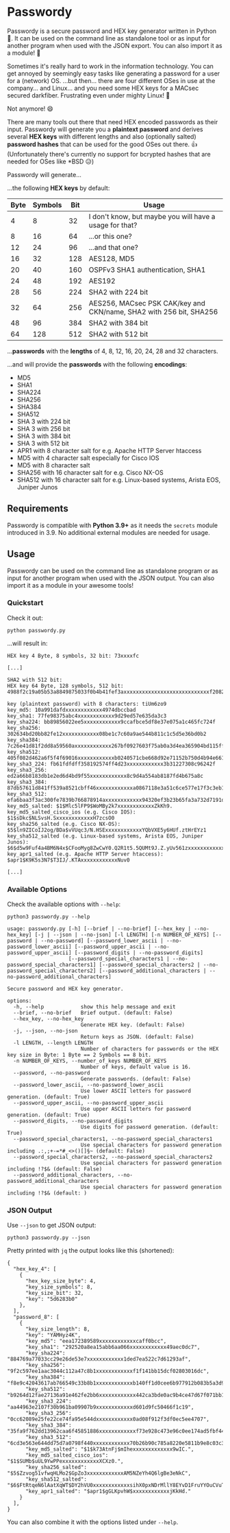 # Passwordy

Passwordy is a secure password and HEX key generator written in Python 🐍. It can be used on the command line as standalone tool or as input for another program when used with the JSON export. You can also import it as a module! 🧩

Sometimes it's really hard to work in the information technology. You can get annoyed by seemingly easy tasks like generating a password for a user for a (network) OS. ...but then... there are four different OSes in use at the company... and Linux... and you need some HEX keys for a MACsec secured darkfiber. Frustrating even under mighty Linux! 🐧

Not anymore! 😄

There are many tools out there that need HEX encoded passwords as their input. Passwordy will generate you a **plaintext password** and derives several **HEX keys** with different lengths and also (optionally salted) **password hashes** that can be used for the good OSes out there. 👍 (Unfortunately there's currently no support for bcrypted hashes that are needed for OSes like *BSD 😥)

Passwordy will generate...

...the following **HEX keys** by default:

Byte | Symbols | Bit | Usage
---- | ------- | --- | -----
4    | 8       | 32  | I don't know, but maybe you will have a usage for that?
8    | 16      | 64  | ...or this one?
12   | 24      | 96  | ...and that one?
16   | 32      | 128 | AES128, MD5
20   | 40      | 160 | OSPFv3 SHA1 authentication, SHA1
24   | 48      | 192 | AES192
28   | 56      | 224 | SHA2 with 224 bit
32   | 64      | 256 | AES256, MACsec PSK CAK/key and CKN/name, SHA2 with 256 bit, SHA256
48   | 96      | 384 | SHA2 with 384 bit
64   | 128     | 512 | SHA2 with 512 bit

...**passwords** with the **lengths** of 4, 8, 12, 16, 20, 24, 28 and 32 characters.

...and will provide the **passwords** with the following **encodings**:
- MD5
- SHA1
- SHA224
- SHA256
- SHA384
- SHA512
- SHA 3 with 224 bit
- SHA 3 with 256 bit
- SHA 3 with 384 bit
- SHA 3 with 512 bit
- APR1 with 8 character salt for e.g. Apache HTTP Server htaccess
- MD5 with 4 character salt especially for Cisco IOS
- MD5 with 8 character salt
- SHA256 with 16 character salt for e.g. Cisco NX-OS
- SHA512 with 16 character salt for e.g. Linux-based systems, Arista EOS, Juniper Junos

## Requirements

Passwordy is compatible with **Python 3.9+** as it needs the `secrets` module introduced in 3.9. No additional external modules are needed for usage.

## Usage

Passwordy can be used on the command line as standalone program or as input for another program when used with the JSON output. You can also import it as a module in your awesome tools!

### Quickstart

Check it out:
```
python passwordy.py
```

...will result in:
```
HEX key 4 Byte, 8 symbols, 32 bit: 73xxxxfc

[...]

SHA2 with 512 bit:
HEX key 64 Byte, 128 symbols, 512 bit: 4988f2c19a05b53a8849875033f0b4b41fef3axxxxxxxxxxxxxxxxxxxxxxxxxxxxf2082ca2f633f8b49a9df942190e3f9f5f2514a6b6fdd570da88b2de64ddc2

key (plaintext password) with 8 characters: tiUm6zo9
key_md5: 10a991dafdxxxxxxxxxxxx4974dbccbad
key_sha1: 77fe98375abc4xxxxxxxxxxxx9d29ed57e635da3c3
key_sha224: bb89856022ee5xxxxxxxxxxxx9ccafbce5df8e37e075a1c465fc724f
key_sha256: 302634bd20bb82fe12xxxxxxxxxxxx08be1c7c60a9ae544b811c1c5d5e36bd0b2
key_sha384: 7c26e41d81f2dd8a59560axxxxxxxxxxxx267bf0927603f75ab0a3d4ea365904bd115ff384dc0f4eb5f4d150661ea1220
key_sha512: 405f082d462a6f5f4f69016xxxxxxxxxxxxb0240571cbe668d92e71152b750d4b94e6619ab52506043baa5b7149c6b3a4cc0659062fb5e1a8fabe87951c404
key_sha3_224: fb61fdfdff358192574ff4d23xxxxxxxxxxxx3b31227308c96242f
key_sha3_256: ed2a66b8183db1e2ed6d4bd9f55xxxxxxxxxxxx8c9d4a554ab8187fd4b675a8c
key_sha3_384: 87db57611d841ff539a8521cbff46xxxxxxxxxxxxa0867118e3a51c6ce577e17f3c3eb135a2d7c80b29a4946f06
key_sha3_512: efa6baa3f3ac300fe7839b766878914axxxxxxxxxxxx94320ef3b23b65fa3a732d7191d0e4ec1e55fd73912264f5dfccd59aaf20aa5002528a5b3cf836b95
key_md5_salted: $1$Mlc5lFP9$WoMBy2k7xxxxxxxxxxxxZkKh9.
key_md5_salted_cisco_ios (e.g. Cisco IOS): $1$sDkc$NLSvsH.SxxxxxxxxxxxxH7zcsO0
key_sha256_salted (e.g. Cisco NX-OS): $5$ln9ZICoIJ2og/BDa$vVUqc3/N.HSExxxxxxxxxxxxYQbVXE5y6HUf.ztHrEYz1
key_sha512_salted (e.g. Linux-based systems, Arista EOS, Juniper Junos): $6$d5w9Fuf4a4BM6N4x$CFooMyg8ZwCwY0.Q2R1t5.5QUMt9J.Z.yUv561zxxxxxxxxxxxx5u7e.ItdpmMgPztLXMQDt6lTI8YH1
key_apr1_salted (e.g. Apache HTTP Server htaccess): $apr1$K9K5s3N7$T3IJ/.KTAxxxxxxxxxxxxNuv0

[...]
```

### Available Options

Check the available options with `--help`:
```
python3 passwordy.py --help

usage: passwordy.py [-h] [--brief | --no-brief] [--hex_key | --no-hex_key] [-j | --json | --no-json] [-l LENGTH] [-n NUMBER_OF_KEYS] [--password | --no-password] [--password_lower_ascii | --no-password_lower_ascii] [--password_upper_ascii | --no-password_upper_ascii] [--password_digits | --no-password_digits]
                    [--password_special_characters1 | --no-password_special_characters1] [--password_special_characters2 | --no-password_special_characters2] [--password_additional_characters | --no-password_additional_characters]

Secure password and HEX key generator.

options:
  -h, --help            show this help message and exit
  --brief, --no-brief   Brief output. (default: False)
  --hex_key, --no-hex_key
                        Generate HEX key. (default: False)
  -j, --json, --no-json
                        Return keys as JSON. (default: False)
  -l LENGTH, --length LENGTH
                        Number of characters for passwords or the HEX key size in Byte: 1 Byte == 2 Symbols == 8 bit.
  -n NUMBER_OF_KEYS, --number_of_keys NUMBER_OF_KEYS
                        Number of keys, default value is 16.
  --password, --no-password
                        Generate passwords. (default: False)
  --password_lower_ascii, --no-password_lower_ascii
                        Use lower ASCII letters for password generation. (default: True)
  --password_upper_ascii, --no-password_upper_ascii
                        Use upper ASCII letters for password generation. (default: True)
  --password_digits, --no-password_digits
                        Use digits for password generation. (default: True)
  --password_special_characters1, --no-password_special_characters1
                        Use special characters for password generation including .:,;+-=*#_<>()[]§~ (default: False)
  --password_special_characters2, --no-password_special_characters2
                        Use special characters for password generation including !?$& (default: False)
  --password_additional_characters, --no-password_additional_characters
                        Use special characters for password generation including !?$& (default: )
```

### JSON Output

Use `--json` to get JSON output:
```
python3 passwordy.py --json
```

Pretty printed with `jq` the output looks like this (shortened):
```
{
  "hex_key_4": [
    {
      "hex_key_size_byte": 4,
      "key_size_symbols": 8,
      "key_size_bit": 32,
      "key": "5d6283b0"
    },
  ],
  "password_8": [
    {
      "key_size_length": 8,
      "key": "YAMHyz4K",
      "key_md5": "eea172389589xxxxxxxxxxxxcaff0bcc",
      "key_sha1": "292520a8ea15abb6aa066xxxxxxxxxxxx49aec0dc7",
      "key_sha224": "884769a77033cc29e26de53e7xxxxxxxxxxxx1ded7ea522c7d61293af",
      "key_sha256": "9f2c597ee1aac3044c112a47c8b1xxxxxxxxxxxxf1f141bb15dcf02803016dc",
      "key_sha384": "f8e9c42043617ab766549c33b8b1xxxxxxxxxxxxb140ff1d0cee6b977912b083b5a3d9dcb8a059db6fdcd1c8a542",
      "key_sha512": "b9264d12fae27136a91e462fe2bb6xxxxxxxxxxxx442ca3bde0ac9b4ce47d67f071bb1ccdd6757a2c2dfa130d29903ff64d00617b144f193e2fa5f238c5f87b2861",
      "key_sha3_224": "aa44963e2107f30b961ba09907b9xxxxxxxxxxxxd601d9fc50466f1c19",
      "key_sha3_256": "0cc62089e25fe22ce74fa95e544dxxxxxxxxxxxx0ad08f912f3df0ec5ee4707",
      "key_sha3_384": "35fa9f762dd13962caa6f45851886xxxxxxxxxxxxf73e928c473e96c0ee174ad5fbf44d6cea3bd2a5d471643004e604b",
      "key_sha3_512": "6cd3e563e644dd75d7a0798f440xxxxxxxxxxxx70b26b90c785a8220e5811b9e8c03c35323e0b54e980edc2c1ee33d4488fd6de2aa0396f2b45b36678",
      "key_md5_salted": "$1$k73AtnFj$mIhexxxxxxxxxxxxx9wIC.",
      "key_md5_salted_cisco_ios": "$1$SUMb$uUL9YwPPexxxxxxxxxxxxXCXz0.",
      "key_sha256_salted": "$5$Zzvog51vfwqHLMo2$GpZo3xxxxxxxxxxxxAM5NZeYh4Q6lgBe3eNkC",
      "key_sha512_salted": "$6$FtRtqeN6lAatXqWT$DY2hVU0xxxxxxxxxxxxsihX0pxNDrMllY8EYvD1FruYYOuCVuT81TQ5VFAa13qnMu5eIiov.",
      "key_apr1_salted": "$apr1$gGLKpvhW$xxxxxxxxxxxxjKkHd."
    }
  ],
}
```

You can also combine it with the options listed under `--help`.
